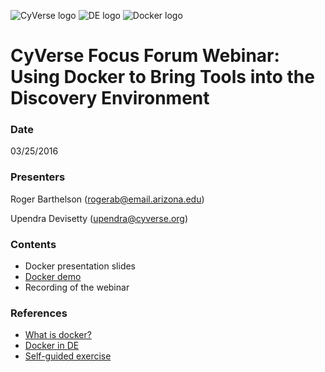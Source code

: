 
<a id="top"></a>
<img src="http://imageshack.com/a/img921/9080/F5RKAh.png" alt="CyVerse logo">
<img src="http://imageshack.com/a/img923/2530/PG3oB4.png" alt="DE logo">
<img src="http://imageshack.com/a/img923/6969/JnPuWr.png" alt="Docker logo">

# CyVerse Focus Forum Webinar: Using Docker to Bring Tools into the Discovery Environment

### Date
03/25/2016

### Presenters
Roger Barthelson (<rogerab@email.arizona.edu>)

Upendra Devisetty (<upendra@cyverse.org>)

### Contents
- Docker presentation slides
- [Docker demo](https://github.com/upendrak/docker-webinar-1/blob/master/demo.md)
- Recording of the webinar

### References
- [What is docker?](https://www.docker.com/what-docker)
- [Docker in DE](https://pods.cyverse.org/wiki/display/DEmanual/Dockerizing+Your+Tools+for+the+CyVerse+Discovery+Environment#DockerizingYourToolsfortheCyVerseDiscoveryEnvironment-Steps)
- [Self-guided exercise](https://github.com/upendrak/docker-webinar-1/blob/master/exercise.md#optional)
